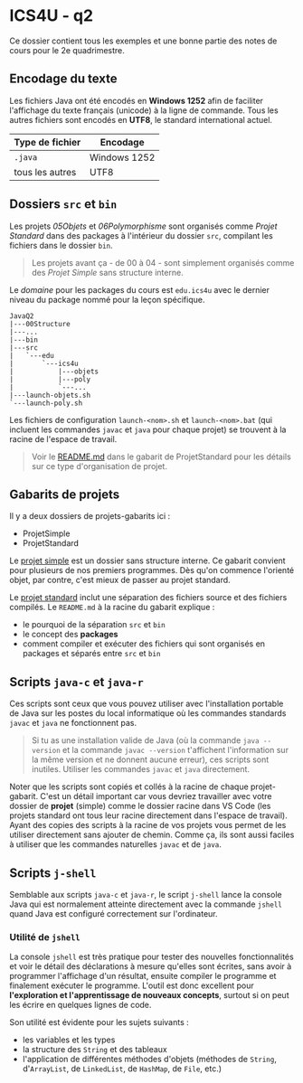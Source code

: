# ICS4U - q2

Ce dossier contient tous les exemples et une bonne partie des notes de cours pour le 2e quadrimestre.

## Encodage du texte

Les fichiers Java ont été encodés en **Windows 1252** afin de faciliter l'affichage du texte français (unicode) à la ligne de commande. Tous les autres fichiers sont encodés en **UTF8**, le standard international actuel.

Type de fichier | Encodage
--- | ---
`.java` | Windows 1252
tous les autres | UTF8

## Dossiers `src` et `bin`

Les projets *05Objets* et *06Polymorphisme* sont organisés comme *Projet Standard* dans des packages à l'intérieur du dossier `src`, compilant les fichiers dans le dossier `bin`.

>Les projets avant ça - de 00 à 04 - sont simplement organisés comme des *Projet Simple* sans structure interne.

Le *domaine* pour les packages du cours est `edu.ics4u` avec le dernier niveau du package nommé pour la leçon spécifique.

```
JavaQ2
|---00Structure
|---...
|---bin
|---src
|   `---edu
|       `---ics4u
|           |---objets
|           |---poly
|           `---...
|---launch-objets.sh
`---launch-poly.sh
```

Les fichiers de configuration `launch-<nom>.sh` et `launch-<nom>.bat` (qui incluent les commandes `javac` et `java` pour chaque projet) se trouvent à la racine de l'espace de travail.

>Voir le [README.md](./ProjetStandard/README.md) dans le gabarit de ProjetStandard pour les détails sur ce type d'organisation de projet.

## Gabarits de projets

Il y a deux dossiers de projets-gabarits ici :

* ProjetSimple
* ProjetStandard

Le [projet simple](ProjetSimple) est un dossier sans structure interne. Ce gabarit convient pour plusieurs de nos premiers programmes. Dès qu'on commence l'orienté objet, par contre, c'est mieux de passer au projet standard.

Le [projet standard](ProjetStandard) inclut une séparation des fichiers source et des fichiers compilés. Le `README.md` à la racine du gabarit explique :

* le pourquoi de la séparation `src` et `bin`
* le concept des **packages**
* comment compiler et exécuter des fichiers qui sont organisés en packages et séparés entre `src` et `bin`

## Scripts `java-c` et `java-r`

Ces scripts sont ceux que vous pouvez utiliser avec l'installation portable de Java sur les postes du local informatique où les commandes standards `javac` et `java` ne fonctionnent pas.

>Si tu as une installation valide de Java (où la commande `java --version`  et la commande `javac --version` t'affichent l'information sur la même version et ne donnent aucune erreur), ces scripts sont inutiles. Utiliser les commandes `javac` et `java` directement.

Noter que les scripts sont copiés et collés à la racine de chaque projet-gabarit. C'est un détail important car vous devriez travailler avec votre dossier de **projet** (simple) comme le dossier racine dans VS Code (les projets standard ont tous leur racine directement dans l'espace de travail). Ayant des copies des scripts à la racine de vos projets vous permet de les utiliser directement sans ajouter de chemin. Comme ça, ils sont aussi faciles à utiliser que les commandes naturelles `javac` et de `java`.

## Scripts `j-shell`

Semblable aux scripts `java-c` et `java-r`, le script `j-shell` lance la console Java qui est normalement atteinte directement avec la commande `jshell` quand Java est configuré correctement sur l'ordinateur.

### Utilité de `jshell`

La console `jshell` est très pratique pour tester des nouvelles fonctionnalités et voir le détail des déclarations à mesure qu'elles sont écrites, sans avoir à programmer l'affichage d'un résultat, ensuite compiler le programme et finalement exécuter le programme. L'outil est donc excellent pour **l'exploration et l'apprentissage de nouveaux concepts**, surtout si on peut les écrire en quelques lignes de code.

Son utilité est évidente pour les sujets suivants :

* les variables et les types
* la structure des `String` et des tableaux
* l'application de différentes méthodes d'objets (méthodes de `String`, d'`ArrayList`, de `LinkedList`, de `HashMap`, de `File`, etc.)
